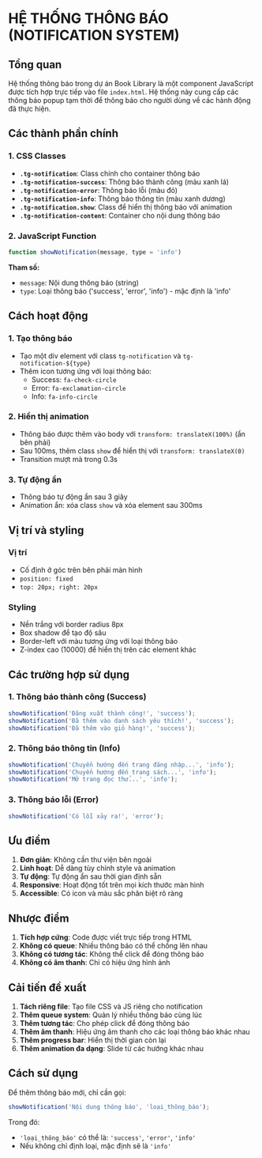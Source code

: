 # HỆ THỐNG THÔNG BÁO (NOTIFICATION SYSTEM)

## Tổng quan
Hệ thống thông báo trong dự án Book Library là một component JavaScript được tích hợp trực tiếp vào file `index.html`. Hệ thống này cung cấp các thông báo popup tạm thời để thông báo cho người dùng về các hành động đã thực hiện.

## Các thành phần chính

### 1. CSS Classes
- **`.tg-notification`**: Class chính cho container thông báo
- **`.tg-notification-success`**: Thông báo thành công (màu xanh lá)
- **`.tg-notification-error`**: Thông báo lỗi (màu đỏ)
- **`.tg-notification-info`**: Thông báo thông tin (màu xanh dương)
- **`.tg-notification.show`**: Class để hiển thị thông báo với animation
- **`.tg-notification-content`**: Container cho nội dung thông báo

### 2. JavaScript Function
```javascript
function showNotification(message, type = 'info')
```

**Tham số:**
- `message`: Nội dung thông báo (string)
- `type`: Loại thông báo ('success', 'error', 'info') - mặc định là 'info'

## Cách hoạt động

### 1. Tạo thông báo
- Tạo một div element với class `tg-notification` và `tg-notification-${type}`
- Thêm icon tương ứng với loại thông báo:
  - Success: `fa-check-circle`
  - Error: `fa-exclamation-circle`
  - Info: `fa-info-circle`

### 2. Hiển thị animation
- Thông báo được thêm vào body với `transform: translateX(100%)` (ẩn bên phải)
- Sau 100ms, thêm class `show` để hiển thị với `transform: translateX(0)`
- Transition mượt mà trong 0.3s

### 3. Tự động ẩn
- Thông báo tự động ẩn sau 3 giây
- Animation ẩn: xóa class `show` và xóa element sau 300ms

## Vị trí và styling

### Vị trí
- Cố định ở góc trên bên phải màn hình
- `position: fixed`
- `top: 20px; right: 20px`

### Styling
- Nền trắng với border radius 8px
- Box shadow để tạo độ sâu
- Border-left với màu tương ứng với loại thông báo
- Z-index cao (10000) để hiển thị trên các element khác

## Các trường hợp sử dụng

### 1. Thông báo thành công (Success)
```javascript
showNotification('Đăng xuất thành công!', 'success');
showNotification('Đã thêm vào danh sách yêu thích!', 'success');
showNotification('Đã thêm vào giỏ hàng!', 'success');
```

### 2. Thông báo thông tin (Info)
```javascript
showNotification('Chuyển hướng đến trang đăng nhập...', 'info');
showNotification('Chuyển hướng đến trang sách...', 'info');
showNotification('Mở trang đọc thử...', 'info');
```

### 3. Thông báo lỗi (Error)
```javascript
showNotification('Có lỗi xảy ra!', 'error');
```

## Ưu điểm

1. **Đơn giản**: Không cần thư viện bên ngoài
2. **Linh hoạt**: Dễ dàng tùy chỉnh style và animation
3. **Tự động**: Tự động ẩn sau thời gian định sẵn
4. **Responsive**: Hoạt động tốt trên mọi kích thước màn hình
5. **Accessible**: Có icon và màu sắc phân biệt rõ ràng

## Nhược điểm

1. **Tích hợp cứng**: Code được viết trực tiếp trong HTML
2. **Không có queue**: Nhiều thông báo có thể chồng lên nhau
3. **Không có tương tác**: Không thể click để đóng thông báo
4. **Không có âm thanh**: Chỉ có hiệu ứng hình ảnh

## Cải tiến đề xuất

1. **Tách riêng file**: Tạo file CSS và JS riêng cho notification
2. **Thêm queue system**: Quản lý nhiều thông báo cùng lúc
3. **Thêm tương tác**: Cho phép click để đóng thông báo
4. **Thêm âm thanh**: Hiệu ứng âm thanh cho các loại thông báo khác nhau
5. **Thêm progress bar**: Hiển thị thời gian còn lại
6. **Thêm animation đa dạng**: Slide từ các hướng khác nhau

## Cách sử dụng

Để thêm thông báo mới, chỉ cần gọi:
```javascript
showNotification('Nội dung thông báo', 'loại_thông_báo');
```

Trong đó:
- `'loại_thông_báo'` có thể là: `'success'`, `'error'`, `'info'`
- Nếu không chỉ định loại, mặc định sẽ là `'info'` 
